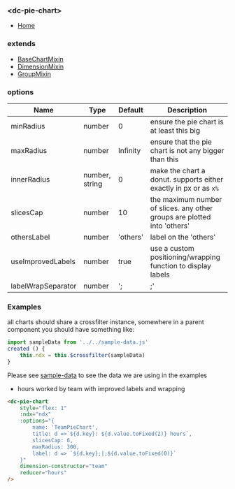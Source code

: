 ### \<dc-pie-chart>
- [Home](../../../#available-components)

### extends
- [BaseChartMixin](../../mixins#base-chart)
- [DimensionMixin](../../mixins/#dimension)
- [GroupMixin]('../../mixins/#group)

### options
| Name | Type | Default | Description |
| --- | --- | --- | --- |
| minRadius | number | 0 | ensure the pie chart is at least this big |
| maxRadius | number | Infinity | ensure that the pie chart is not any bigger than this |
| innerRadius | number, string | 0 | make the chart a donut. supports either exactly in px or as `x%` | 
| slicesCap | number | 10 | the maximum number of slices. any other groups are plotted into 'others' |
| othersLabel | number | 'others' | label on the 'others' |
| useImprovedLabels | number | true | use a custom positioning/wrapping function to display labels |
| labelWrapSeparator | number | ';|;' | separate key/value with this to split key/value in labels |

### Examples
all charts should share a crossfilter instance, somewhere in a parent component you should have something like:
```javascript
import sampleData from '../../sample-data.js'
created () {
	this.ndx = this.$crossfilter(sampleData)
}
```
Please see [sample-data](../../sample-data.js) to see the data we are using in the examples

- hours worked by team with improved labels and wrapping
```html
<dc-pie-chart
	style="flex: 1"
	:ndx="ndx"
	:options="{
		name: 'TeamPieChart',
		title: d =>`${d.key}: ${d.value.toFixed(2)} hours`,
		slicesCap: 6,
		maxRadius: 300,
		label: d => `${d.key};|;${d.value.toFixed(0)}`
	}"
	dimension-constructor="team"
	reducer="hours"
/>
```
